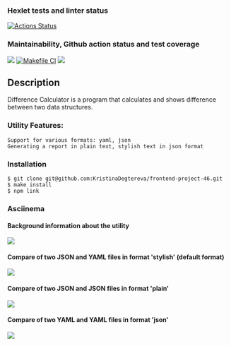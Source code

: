 ### Hexlet tests and linter status
[![Actions Status](https://github.com/KristinaDegtereva/frontend-project-46/workflows/hexlet-check/badge.svg)](https://github.com/KristinaDegtereva/frontend-project-46/actions)

### Maintainability, Github action status and test coverage
<a href="https://codeclimate.com/github/KristinaDegtereva/frontend-project-46/maintainability"><img src="https://api.codeclimate.com/v1/badges/b983697d906964f63d60/maintainability" /></a>
[![Makefile CI](https://github.com/KristinaDegtereva/frontend-project-46/actions/workflows/nodejs.yml/badge.svg)](https://github.com/KristinaDegtereva/frontend-project-46/actions/workflows/nodejs.yml)
<a href="https://codeclimate.com/github/KristinaDegtereva/frontend-project-46/test_coverage"><img src="https://api.codeclimate.com/v1/badges/b983697d906964f63d60/test_coverage" /></a>

## Description
Difference Calculator is a program that calculates and shows difference between two data structures.

### Utility Features:
```
Support for various formats: yaml, json
Generating a report in plain text, stylish text in json format
```

### Installation
```
$ git clone git@github.com:KristinaDegtereva/frontend-project-46.git
$ make install
$ npm link
```
### Asciinema
#### Background information about the utility
<a href="https://asciinema.org/a/Qlp1s9mcHWHuYX3rWFSrYEyap" target="_blank"><img src="https://asciinema.org/a/Qlp1s9mcHWHuYX3rWFSrYEyap.svg" /></a>

#### Compare of two JSON and YAML files in format 'stylish' (default format)
<a href="https://asciinema.org/a/jHrXHViAecNkPR8oNBcr4Vv0v" target="_blank"><img src="https://asciinema.org/a/jHrXHViAecNkPR8oNBcr4Vv0v.svg" /></a>

#### Compare of two JSON and JSON files in format 'plain'
<a href="https://asciinema.org/a/PSpmmZXNF3fZWqmJYJZ0gZEn7" target="_blank"><img src="https://asciinema.org/a/PSpmmZXNF3fZWqmJYJZ0gZEn7.svg" /></a>

#### Compare of two YAML and YAML files in format 'json'
<a href="https://asciinema.org/a/4QtkizV7Ha85QQLqVVGr9Zl2t" target="_blank"><img src="https://asciinema.org/a/4QtkizV7Ha85QQLqVVGr9Zl2t.svg" /></a>